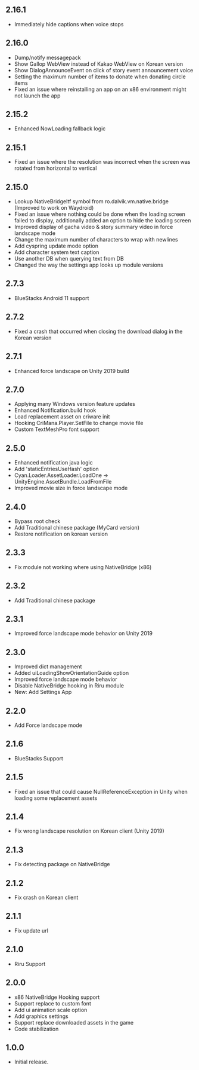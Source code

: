 ## 2.16.1

- Immediately hide captions when voice stops

## 2.16.0

- Dump/notify messagepack
- Show Gallop WebView instead of Kakao WebView on Korean version
- Show DialogAnnounceEvent on click of story event announcement voice
- Setting the maximum number of items to donate when donating circle items
- Fixed an issue where reinstalling an app on an x86 environment might not launch the app

## 2.15.2

- Enhanced NowLoading fallback logic

## 2.15.1

- Fixed an issue where the resolution was incorrect when the screen was rotated from horizontal to vertical

## 2.15.0

- Lookup NativeBridgeItf symbol from ro.dalvik.vm.native.bridge (Improved to work on Waydroid)
- Fixed an issue where nothing could be done when the loading screen failed to display, additionally added an option to hide the loading screen
- Improved display of gacha video & story summary video in force landscape mode
- Change the maximum number of characters to wrap with newlines
- Add cyspring update mode option
- Add character system text caption
- Use another DB when querying text from DB
- Changed the way the settings app looks up module versions

## 2.7.3

- BlueStacks Android 11 support

## 2.7.2

- Fixed a crash that occurred when closing the download dialog in the Korean version

## 2.7.1

- Enhanced force landscape on Unity 2019 build

## 2.7.0

- Applying many Windows version feature updates
- Enhanced Notification.build hook
- Load replacement asset on criware init
- Hooking CriMana.Player.SetFile to change movie file
- Custom TextMeshPro font support

## 2.5.0

- Enhanced notification java logic
- Add 'staticEntriesUseHash' option
- Cyan.Loader.AssetLoader.LoadOne -> UnityEngine.AssetBundle.LoadFromFile
- Improved movie size in force landscape mode

## 2.4.0

- Bypass root check
- Add Traditional chinese package (MyCard version)
- Restore notification on korean version

## 2.3.3

- Fix module not working where using NativeBridge (x86)

## 2.3.2

- Add Traditional chinese package

## 2.3.1

- Improved force landscape mode behavior on Unity 2019

## 2.3.0

- Improved dict management
- Added uiLoadingShowOrientationGuide option
- Improved force landscape mode behavior
- Disable NativeBridge hooking in Riru module
- New: Add Settings App

## 2.2.0

- Add Force landscape mode

## 2.1.6

- BlueStacks Support

## 2.1.5

- Fixed an issue that could cause NullReferenceException in Unity when loading some replacement assets

## 2.1.4

- Fix wrong landscape resolution on Korean client (Unity 2019)

## 2.1.3

- Fix detecting package on NativeBridge

## 2.1.2

- Fix crash on Korean client

## 2.1.1

- Fix update url

## 2.1.0

- Riru Support

## 2.0.0

- x86 NativeBridge Hooking support
- Support replace to custom font
- Add ui animation scale option
- Add graphics settings
- Support replace downloaded assets in the game
- Code stabilization

## 1.0.0

- Initial release.